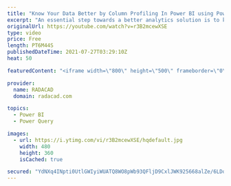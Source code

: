 ```yaml
---
title: "Know Your Data Better by Column Profiling In Power BI using Power Query"
excerpt: "An essential step towards a better analytics solution is to know your data. You have to know your data to be able to determine key columns, to learn what transformations need to be done, and etc. Power Query provides a very useful way of knowing your data in Power BI. Power BI has features for column"
originalUrl: https://youtube.com/watch?v=r3B2mcewXSE
type: video
price: Free
length: PT6M44S
publishedDateTime: 2021-07-27T03:29:10Z
heat: 50

featuredContent: "<iframe width=\"800\" height=\"500\" frameborder=\"0\" src=\"https://www.youtube.com/embed/r3B2mcewXSE\" allow=\"accelerometer; autoplay; encrypted-media; gyroscope; picture-in-picture\" allowfullscreen></iframe>"

provider:
  name: RADACAD
  domain: radacad.com

topics:
  - Power BI
  - Power Query

images:
  - url: https://i.ytimg.com/vi/r3B2mcewXSE/hqdefault.jpg
    width: 480
    height: 360
    isCached: true

secured: "YdNXq4INpti0UtlGWIyiWUATQ8WO8pWb93QFljD9CxlJWK925668alZe/6LDquwxdwqr5F7LJaR6bPrOQBuojl6O2DTLzVyxXeaSJD0Pfq3kenuTgGkotkn6m9rFI6lxOL2/3PRNT/yvDqcnI/02hGOPbVE5TLBCZo1DsjPVld+fjrrc9wvIpkrQOkCsWgBc4nfjF1dgNRY82CJU84cA3e2P0bhwIo7KoWBc+4HJy0OiLsMY9WPcFVYVE3iixlDQRJRzNWUu22TiLIi+8U6vw7Mg6tjmc9r1q5MevD2CGyRp14hVbA6M67IgGr5y4B03ToW4bhtkfIk4RS//2UICCO5MvxpdeKXra2D3/c3wYqcAsMovuqG60qcQytleO/W0W+XmqxNZ2Ct5PiYVM9uB2Y+ejeuZkKkJATmdvVkRZLw=;Q3olL1fimsMTDplYMApowA=="
---
```


